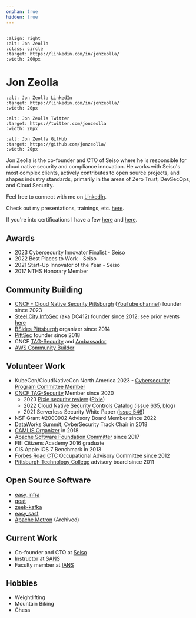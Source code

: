 ```yaml
---
orphan: true
hidden: true
---
```

```{toctree}
```

```{image} img/jon_zeolla.png
:align: right
:alt: Jon Zeolla
:class: circle
:target: https://linkedin.com/in/jonzeolla/
:width: 200px
```

# Jon Zeolla

```{image} img/linkedin.png
:alt: Jon Zeolla LinkedIn
:target: https://linkedin.com/in/jonzeolla/
:width: 20px
```
```{image} img/twitter.png
:alt: Jon Zeolla Twitter
:target: https://twitter.com/jonzeolla
:width: 20px
```
```{image} img/github.png
:alt: Jon Zeolla GitHub
:target: https://github.com/jonzeolla/
:width: 20px
```

Jon Zeolla is the co-founder and CTO of Seiso where he is responsible for cloud native security and compliance innovation. He works with Seiso's most complex
clients, actively contributes to open source projects, and shapes industry standards, primarily in the areas of Zero Trust, DevSecOps, and Cloud Security.

Feel free to connect with me on [LinkedIn](https://linkedin.com/in/jonzeolla).

Check out my presentations, trainings, etc. [here](project:./ref/content.md).

If you're into certifications I have a few
[here](https://drive.google.com/drive/u/0/folders/0B2NDLONqoOuTcXU1Uk5yVnBFMW8?resourcekey=0-iM4bgThWU8AStx5cR7RIow) and
[here](https://www.credly.com/users/jon-zeolla/badges).

## Awards

* 2023 Cybersecurity Innovator Finalist - Seiso
* 2022 Best Places to Work - Seiso
* 2021 Start-Up Innovator of the Year - Seiso
* 2017 NTHS Honorary Member

## Community Building

* [CNCF - Cloud Native Security Pittsburgh](https://community.cncf.io/cloud-native-security-pittsburgh/) ([YouTube
  channel](https://www.youtube.com/@cloud-native-security)) founder since 2023
* [Steel City InfoSec](https://steelcityinfosec.com/) (aka DC412) founder since 2012; see prior events
  [here](https://www.meetup.com/steel-city-infosec/events/?type=past)
* [BSides Pittsburgh](https://bsidespgh.com/) organizer since 2014
* [PittSec](https://pittsec.com/) founder since 2018
* CNCF [TAG-Security](https://github.com/cncf/tag-security) and [Ambassador](https://www.credly.com/badges/b8d3938a-219d-42f7-b175-0820e2cb1db7)
* [AWS Community Builder](https://aws.amazon.com/developer/community/community-builders/community-builders-directory/)

## Volunteer Work

* KubeCon/CloudNativeCon North America 2023 - [Cybersecurity Program Committee
  Member](https://www.credly.com/earner/earned/badge/b5fe6313-37ad-41f9-a3b0-a07e6003c6ac)
* [CNCF TAG-Security](https://github.com/cncf/tag-security) Member since 2020
  * 2023 [Pixie security review](https://github.com/cncf/tag-security/issues/1068) ([Pixie](https://github.com/pixie-io/pixie))
  * 2022 [Cloud Native Security Controls Catalog](https://docs.google.com/spreadsheets/d/1H9J0phBbg47fsyiLNG1-5NXms46KKxTH9ZjcU07no6A/edit#gid=1938257679) ([issue
    635](https://github.com/cncf/tag-security/issues/635),
    [blog](https://www.cncf.io/blog/2022/06/07/introduction-to-the-cloud-native-security-controls-catalog/))
  * 2021 Serverless Security White Paper ([issue 546](https://github.com/cncf/tag-security/issues/546))
* NSF Grant #2000902 Advisory Board Member since 2022
* DataWorks Summit, CyberSecurity Track Chair in 2018
* [CAMLIS Organizer](https://www.camlis.org/) in 2018
* [Apache Software Foundation Committer](http://home.apache.org/committer-index.html) since 2017
* FBI Citizens Academy 2016 graduate
* CIS Apple iOS 7 Benchmark in 2013
* [Forbes Road CTC](https://forbesroad.org/) Occupational Advisory Committee since 2012
* [Pittsburgh Technology College](https://ptcollege.edu/) advisory board since 2011

## Open Source Software

* [easy_infra](https://github.com/SeisoLLC/easy_infra)
* [goat](https://github.com/SeisoLLC/goat)
* [zeek-kafka](https://github.com/SeisoLLC/zeek-kafka)
* [easy_sast](https://github.com/SeisoLLC/easy_sast)
* [Apache Metron](https://github.com/apache/metron) (Archived)

## Current Work

* Co-founder and CTO at [Seiso](https://sei.so/jon)
* Instructor at [SANS](https://www.sans.org/profiles/jon-zeolla/)
* Faculty member at [IANS](https://www.iansresearch.com/our-faculty/faculty/detail/jon-zeolla)

## Hobbies

* Weightlifting
* Mountain Biking
* Chess
